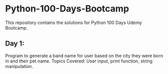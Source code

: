 # Python-100-Days-Bootcamp
This repository contains the solutions for Python 100 Days Udemy Bootcamp. 

## Day 1: 
Program to generate a band name for user based on the city they were born in and their pet name.
Topics Covered: User input, print function, string manipulation. 
